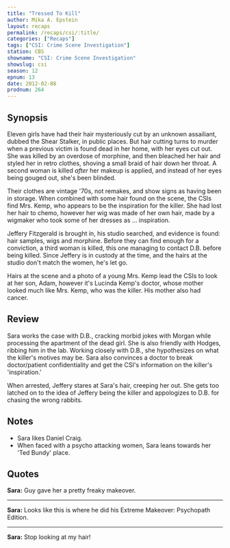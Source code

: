 ```yaml
---
title: "Tressed To Kill"
author: Mika A. Epstein
layout: recaps
permalink: /recaps/csi/:title/
categories: ["Recaps"]
tags: ["CSI: Crime Scene Investigation"]
station: CBS
showname: "CSI: Crime Scene Investigation"
showslug: csi
season: 12
epnum: 13
date: 2012-02-08
prodnum: 264
---
```


## Synopsis

Eleven girls have had their hair mysteriously cut by an unknown assailiant, dubbed the Shear Stalker, in public places. But hair cutting turns to murder when a previous victim is found dead in her home, with her eyes cut out. She was killed by an overdose of morphine, and then bleached her hair and styled her in retro clothes, shoving a small braid of hair down her throat. A second woman is killed _after_ her makeup is applied, and instead of her eyes being gouged out, she's been blinded.

Their clothes are vintage '70s, not remakes, and show signs as having been in storage. When combined with some hair found on the scene, the CSIs find Mrs. Kemp, who appears to be the inspiration for the killer. She had lost her hair to chemo, however her wig was made of her own hair, made by a wigmaker who took some of her dresses as ... inspiration.

Jeffery Fitzgerald is brought in, his studio searched, and evidence is found: hair samples, wigs and morphine. Before they can find enough for a conviction, a third woman is killed, this one managing to contact D.B. before being killed. Since Jeffery is in custody at the time, and the hairs at the studio don't match the women, he's let go.

Hairs at the scene and a photo of a young Mrs. Kemp lead the CSIs to look at her son, Adam, however it's Lucinda Kemp's doctor, whose mother looked much like Mrs. Kemp, who was the killer. His mother also had cancer.

## Review

Sara works the case with D.B., cracking morbid jokes with Morgan while processing the apartment of the dead girl. She is also friendly with Hodges, ribbing him in the lab. Working closely with D.B., she hypothesizes on what the killer's motives may be. Sara also convinces a doctor to break doctor/patient confidentiality and get the CSI's information on the killer's 'inspiration.'

When arrested, Jeffery stares at Sara's hair, creeping her out. She gets too latched on to the idea of Jeffery being the killer and appologizes to D.B. for chasing the wrong rabbits.

## Notes

* Sara likes Daniel Craig.
* When faced with a psycho attacking women, Sara leans towards her 'Ted Bundy' place.

## Quotes

**Sara:** Guy gave her a pretty freaky makeover.

- - -

**Sara:** Looks like this is where he did his Extreme Makeover: Psychopath Edition.

- - -

**Sara:** Stop looking at my hair!
